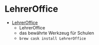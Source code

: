 # LehrerOffice
- [LehrerOffice](https://www.lehreroffice.ch/)
  -  LehrerOffice
  - das bewährte Werkzeug für Schulen
  - `brew cask install LehrerOffice`
